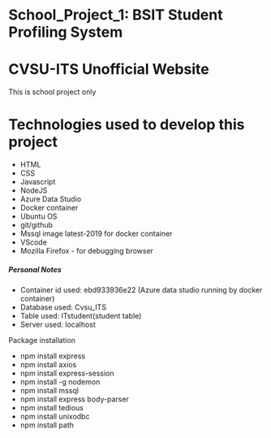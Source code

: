 # School_Project_1: BSIT Student Profiling System
# CVSU-ITS Unofficial Website
This is school project only

# Technologies used to develop this project
* HTML
* CSS
* Javascript
* NodeJS
* Azure Data Studio
* Docker container
* Ubuntu OS
* git/github
* Mssql image latest-2019 for docker container
* VScode
* Mozilla Firefox - for debugging browser


##### Personal Notes ####### 
* Container id used: ebd933936e22 (Azure data studio running by docker container)
* Database used: Cvsu_ITS
* Table used: ITstudent(student table)
* Server used: localhost


Package installation
* npm install express
* npm install axios
* npm install express-session
* npm install -g nodemon
* npm install mssql
* npm install express body-parser
* npm install tedious
* npm install unixodbc
* npm install path
